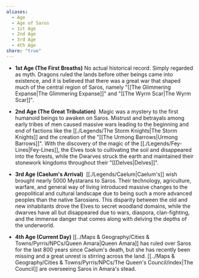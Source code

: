 ```yaml
---
aliases:
  - Age
  - Age of Saros
  - 1st Age
  - 2nd Age
  - 3rd Age
  - 4th Age
share: "true"
---
```



- **1st Age (The First Breaths)**
	No actual historical record. Simply regarded as myth. Dragons ruled the lands before other beings came into existence, and it is believed that there was a great war that shaped much of the central region of Saros, namely "[[The Glimmering Expanse|The Glimmering Expanse]]" and "[[The Wyrm Scar|The Wyrm Scar]]".

- **2nd Age (The Great Tribulation)**
	 Magic was a mystery to the first humanoid beings to awaken on Saros. Mistrust and betrayals among early tribes of men caused massive wars leading to the beginning and end of factions like the [[./Legends/The Storm Knights|The Storm Knights]] and the creation of the "[[The Urmong Barrows|Urmong Barrows]]". With the discovery of the magic of the [[./Legends/Fey-Lines|Fey-Lines]], the Elves took to cultivating the soil and disappeared into the forests, while the Dwarves struck the earth and maintained their stonework kingdoms throughout their "[[Delves|Delves]]".

- **3rd Age (Caelum's Arrival)**
	 [[./Legends/Caelum|Caelum's]] wish brought nearly 5000 Mystarans to Saros. Their technology, agriculture, warfare, and general way of living introduced massive changes to the geopolitical and cultural landscape due to being such a more advanced peoples than the native Sarosians. This disparity between the old and new inhabitants drove the Elves to secret woodland domains, while the dwarves have all but disappeared due to wars, diaspora, clan-fighting, and the immense danger that comes along with delving the depths of the underworld.

- **4th Age (Current Day)**
	[[../Maps & Geography/Cities & Towns/Pyrris/NPCs/Queen Amara|Queen Amara]] has ruled over Saros for the last 800 years since Caelum's death, but she has recently been missing and a great unrest is stirring across the land. [[../Maps & Geography/Cities & Towns/Pyrris/NPCs/The Queen's Council/index|The Council]] are overseeing Saros in Amara's stead.